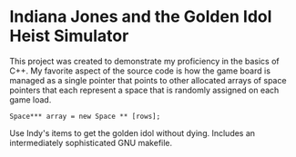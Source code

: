 # Indiana Jones and the Golden Idol Heist Simulator

This project was created to demonstrate my proficiency in the basics of C++. 
My favorite aspect of the source code is how the game board is managed as a single pointer 
that points to other allocated arrays of space pointers that each represent a space that is 
randomly assigned on each game load. 

`Space*** array = new Space ** [rows];`

Use Indy's items to get the golden idol without dying.
Includes an intermediately sophisticated GNU makefile.
